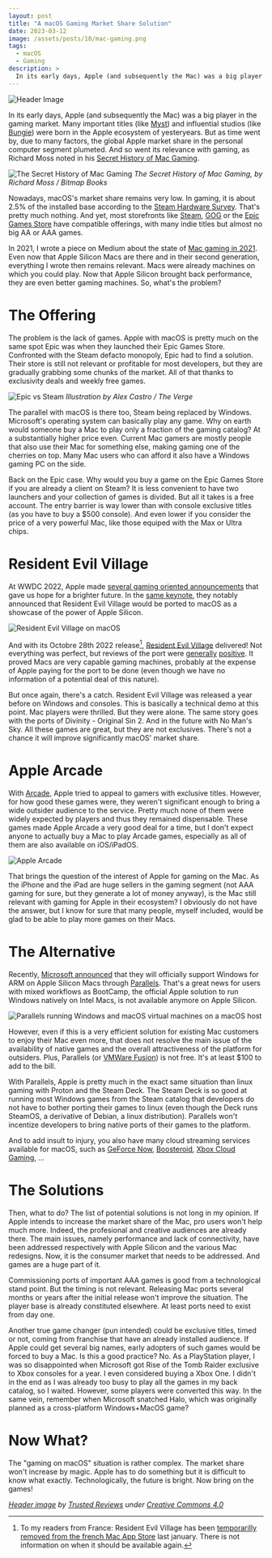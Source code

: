 ```yaml
---
layout: post
title: "A macOS Gaming Market Share Solution"
date: 2023-03-12
image: /assets/posts/10/mac-gaming.png
tags:
  - macOS
  - Gaming
description: >
  In its early days, Apple (and subsequently the Mac) was a big player in the gaming market. But as time went by, the global Apple market share in the personal computer segment plumeted. And so went its relevance with gaming. In this post, I discuss the issues Apple is facing in the desktop gaming market and potential solutions that in my humble opinion could improve the situation.
---
```


![Header Image](/assets/posts/10/mac-gaming.png)

In its early days, Apple (and subsequently the Mac) was a big player in the gaming market. Many important titles (like [Myst](https://en.wikipedia.org/wiki/Myst)) and influential studios (like [Bungie](https://en.wikipedia.org/wiki/Bungie)) were born in the Apple ecosystem of yesteryears. But as time went by, due to many factors, the global Apple market share in the personal computer segment plumeted. And so went its relevance with gaming, as Richard Moss noted in his [Secret History of Mac Gaming](https://www.bitmapbooks.com/collections/all-books/products/the-secret-history-of-mac-gaming-expanded-edition).

![The Secret History of Mac Gaming](/assets/posts/10/secret-history-of-mac-gaming.png)
_The Secret History of Mac Gaming, by Richard Moss / Bitmap Books_

Nowadays, macOS's market share remains very low. In gaming, it is about 2.5% of the installed base according to the [Steam Hardware Survey](https://store.steampowered.com/hwsurvey). That's pretty much nothing. And yet, most storefronts like [Steam](https://store.steampowered.com/), [GOG](https://www.gog.com/) or the [Epic Games Store](https://store.epicgames.com/) have compatible offerings, with many indie titles but almost no big AA or AAA games.

In 2021, I wrote a piece on Medium about the state of [Mac gaming in 2021](https://chsxf.medium.com/gaming-on-a-mac-in-2021-e59bcc7c94eb). Even now that Apple Silicon Macs are there and in their second generation, everything I wrote then remains relevant. Macs were already machines on which you could play. Now that Apple Silicon brought back performance, they are even better gaming machines. So, what's the problem?

# The Offering

The problem is the lack of games. Apple with macOS is pretty much on the same spot Epic was when they launched their Epic Games Store. Confronted with the Steam defacto monopoly, Epic had to find a solution. Their store is still not relevant or profitable for most developers, but they are gradually grabbing some chunks of the market. All of that thanks to exclusivity deals and weekly free games.

![Epic vs Steam](/assets/posts/10/epic-steam.png)
_Illustration by Alex Castro / The Verge_

The parallel with macOS is there too, Steam being replaced by Windows. Microsoft's operating system can basically play any game. Why on earth would someone buy a Mac to play only a fraction of the gaming catalog? At a substantially higher price even. Current Mac gamers are mostly people that also use their Mac for something else, making gaming one of the cherries on top. Many Mac users who can afford it also have a Windows gaming PC on the side.

Back on the Epic case. Why would you buy a game on the Epic Games Store if you are already a client on Steam? It is less convenient to have two launchers and your collection of games is divided. But all it takes is a free account. The entry barrier is way lower than with console exclusive titles (as you have to buy a $500 console). And even lower if you consider the price of a very powerful Mac, like those equiped with the Max or Ultra chips.

# Resident Evil Village

At WWDC 2022, Apple made [several gaming oriented announcements](https://twitter.com/chsxf/status/1534278771976441856) that gave us hope for a brighter future. In the [same keynote](https://www.youtube.com/live/q5D55G7Ejs8?t=4870), they notably announced that Resident Evil Village would be ported to macOS as a showcase of the power of Apple Silicon.

![Resident Evil Village on macOS](/assets/posts/10/resident-evil-village.jpeg)

And with its Octobre 28th 2022 release[^1], [Resident Evil Village](https://apps.apple.com/app/resident-evil-village/id1640627334) delivered! Not everything was perfect, but reviews of the port were [generally](https://www.youtube.com/watch?v=-_OkjC_xJR4) [positive](https://www.youtube.com/watch?v=6iXx9lfe62w). It proved Macs are very capable gaming machines, probably at the expense of Apple paying for the port to be done (even though we have no information of a potential deal of this nature).

But once again, there's a catch. Resident Evil Village was released a year before on Windows and consoles. This is basically a technical demo at this point. Mac players were thrilled. But they were alone. The same story goes with the ports of Divinity - Original Sin 2. And in the future with No Man's Sky. All these games are great, but they are not exclusives. There's not a chance it will improve significantly macOS' market share.

# Apple Arcade

With [Arcade](https://www.apple.com/apple-arcade/), Apple tried to appeal to gamers with exclusive titles. However, for how good these games were, they weren't significant enough to bring a wide outsider audience to the service. Pretty much none of them were widely expected by players and thus they remained dispensable. These games made Apple Arcade a very good deal for a time, but I don't expect anyone to actually buy a Mac to play Arcade games, especially as all of them are also available on iOS/iPadOS.

![Apple Arcade](/assets/posts/10/apple-arcade.jpg)

That brings the question of the interest of Apple for gaming on the Mac. As the iPhone and the iPad are huge sellers in the gaming segment (not AAA gaming for sure, but they generate a lot of money anyway), is the Mac still relevant with gaming for Apple in their ecosystem? I obviously do not have the answer, but I know for sure that many people, myself included, would be glad to be able to play more games on their Macs.

# The Alternative

Recently, [Microsoft announced](https://support.microsoft.com/en-us/windows/options-for-using-windows-11-with-mac-computers-with-apple-m1-and-m2-chips-cd15fd62-9b34-4b78-b0bc-121baa3c568c) that they will officially support Windows for ARM on Apple Silicon Macs through [Parallels](https://www.parallels.com). That's a great news for users with mixed workflows as BootCamp, the official Apple solution to run Windows natively on Intel Macs, is not available anymore on Apple Silicon.

![Parallels running Windows and macOS virtual machines on a macOS host](/assets/posts/10/parallels.jpg)

However, even if this is a very efficient solution for existing Mac customers to enjoy their Mac even more, that does not resolve the main issue of the availability of native games and the overall attractiveness of the platform for outsiders. Plus, Parallels (or [VMWare Fusion](https://www.vmware.com/products/fusion.html)) is not free. It's at least $100 to add to the bill.

With Parallels, Apple is pretty much in the exact same situation than linux gaming with Proton and the Steam Deck. The Steam Deck is so good at running most Windows games from the Steam catalog that developers do not have to bother porting their games to linux (even though the Deck runs SteamOS, a derivative of Debian, a linux distribution). Parallels won't incentize developers to bring native ports of their games to the platform.

And to add insult to injury, you also have many cloud streaming services available for macOS, such as [GeForce Now](https://www.nvidia.com/en-us/geforce-now/), [Boosteroid](https://boosteroid.com/), [Xbox Cloud Gaming](https://www.xbox.com/en-US/cloud-gaming?xr=shellnav), ...

# The Solutions

Then, what to do? The list of potential solutions is not long in my opinion. If Apple intends to increase the market share of the Mac, pro users won't help much more. Indeed, the profesional and creative audiences are already there. The main issues, namely performance and lack of connectivity, have been addressed respectively with Apple Silicon and the various Mac redesigns. Now, it is the consumer market that needs to be addressed. And games are a huge part of it.

Commissioning ports of important AAA games is good from a technological stand point. But the timing is not relevant. Releasing Mac ports several months or years after the initial release won't improve the situation. The player base is already constituted elsewhere. At least ports need to exist from day one.

Another true game changer (pun intended) could be exclusive titles, timed or not, coming from franchise that have an already installed audience. If Apple could get several big names, early adopters of such games would be forced to buy a Mac. Is this a good practice? No. As a PlayStation player, I was so disappointed when Microsoft got Rise of the Tomb Raider exclusive to Xbox consoles for a year. I even considered buying a Xbox One. I didn't in the end as I was already too busy to play all the games in my back catalog, so I waited. However, some players were converted this way. In the same vein, remember when Microsoft snatched Halo, which was originally planned as a cross-platform Windows+MacOS game?

# Now What?

The "gaming on macOS" situation is rather complex. The market share won't increase by magic. Apple has to do something but it is difficult to know what exactly. Technologically, the future is bright. Now bring on the games!

_[Header image](https://www.trustedreviews.com/wp-content/uploads/sites/54/2023/01/Mac-Mini-M2-4-920x517.jpg) by [Trusted Reviews](https://www.trustedreviews.com) under [Creative Commons 4.0](https://creativecommons.org/licenses/by-nc-nd/4.0/)_

[^1]: To my readers from France: Resident Evil Village has been [temporarilly removed from the french Mac App Store](https://iphoneaddict.fr/post/news-356341-resident-evil-village-disparait-temporairement-mac-app-store-france) last january. There is not information on when it should be available again.
